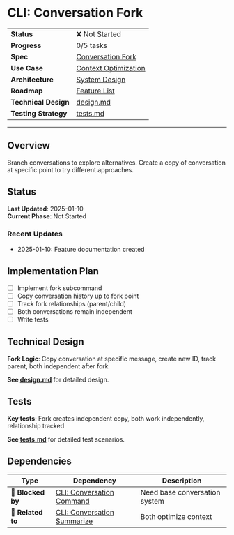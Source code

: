 # CLI: Conversation Fork

| | |
|---|---|
| **Status** | ❌ Not Started |
| **Progress** | 0/5 tasks |
| **Spec** | [Conversation Fork](../../../../products/anygpt/specs/anygpt/cli/conversation.md) |
| **Use Case** | [Context Optimization](../../../../products/anygpt/cases/context-optimization.md) |
| **Architecture** | [System Design](../../architecture.md) |
| **Roadmap** | [Feature List](../../roadmap.md) |
| **Technical Design** | [design.md](./design.md) |
| **Testing Strategy** | [tests.md](./tests.md) |

---

## Overview

Branch conversations to explore alternatives. Create a copy of conversation at specific point to try different approaches.

## Status

**Last Updated**: 2025-01-10  
**Current Phase**: Not Started

### Recent Updates
- 2025-01-10: Feature documentation created

## Implementation Plan

- [ ] Implement fork subcommand
- [ ] Copy conversation history up to fork point
- [ ] Track fork relationships (parent/child)
- [ ] Both conversations remain independent
- [ ] Write tests

## Technical Design

**Fork Logic**: Copy conversation at specific message, create new ID, track parent, both independent after fork

**See [design.md](./design.md)** for detailed design.

## Tests

**Key tests**: Fork creates independent copy, both work independently, relationship tracked

**See [tests.md](./tests.md)** for detailed test scenarios.

## Dependencies

| Type | Dependency | Description |
|------|------------|-------------|
| 🚫 **Blocked by** | [CLI: Conversation Command](../3-2-cli-conversation/) | Need base conversation system |
| 🔗 **Related to** | [CLI: Conversation Summarize](../3-4-cli-conversation-summarize/) | Both optimize context |
